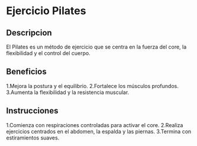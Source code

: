 # Ejercicio Pilates

## Descripcion
El Pilates es un método de ejercicio que se centra en la fuerza del core, la flexibilidad y el control del cuerpo.

## Beneficios
1.Mejora la postura y el equilibrio.
2.Fortalece los músculos profundos.
3.Aumenta la flexibilidad y la resistencia muscular.

## Instrucciones
1.Comienza con respiraciones controladas para activar el core.
2.Realiza ejercicios centrados en el abdomen, la espalda y las piernas.
3.Termina con estiramientos suaves.
